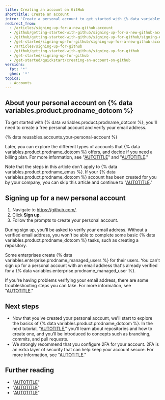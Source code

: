 ```yaml
---
title: Creating an account on GitHub
shortTitle: Create an account
intro: 'Create a personal account to get started with {% data variables.product.prodname_dotcom %}.'
redirect_from:
  - /articles/signing-up-for-a-new-github-account
  - /github/getting-started-with-github/signing-up-for-a-new-github-account
  - /github/getting-started-with-github/signing-up-for-github/signing-up-for-a-new-github-account
  - /get-started/signing-up-for-github/signing-up-for-a-new-github-account
  - /articles/signing-up-for-github
  - /github/getting-started-with-github/signing-up-for-github
  - /get-started/signing-up-for-github
  - /get-started/quickstart/creating-an-account-on-github
versions:
  fpt: '*'
  ghec: '*'
topics:
  - Accounts
---
```


## About your personal account on {% data variables.product.prodname_dotcom %}

To get started with {% data variables.product.prodname_dotcom %}, you'll need to create a free personal account and verify your email address.

{% data reusables.accounts.your-personal-account %}

Later, you can explore the different types of accounts that {% data variables.product.prodname_dotcom %} offers, and decide if you need a billing plan. For more information, see "[AUTOTITLE](/get-started/learning-about-github/types-of-github-accounts)" and "[AUTOTITLE](/get-started/learning-about-github/githubs-plans)."

Note that the steps in this article don't apply to {% data variables.product.prodname_emus %}. If your {% data variables.product.prodname_dotcom %} account has been created for you by your company, you can skip this article and continue to "[AUTOTITLE](/get-started/start-your-journey/hello-world)."

## Signing up for a new personal account

1. Navigate to https://github.com/.
1. Click **Sign up**.
1. Follow the prompts to create your personal account.

During sign up, you'll be asked to verify your email address. Without a verified email address, you won't be able to complete some basic {% data variables.product.prodname_dotcom %} tasks, such as creating a repository.

Some enterprises create {% data variables.enterprise.prodname_managed_users %} for their users. You can't sign up for a personal account with an email address that's already verified for a {% data variables.enterprise.prodname_managed_user %}.

If you're having problems verifying your email address, there are some troubleshooting steps you can take. For more information, see "[AUTOTITLE](/account-and-profile/setting-up-and-managing-your-personal-account-on-github/managing-email-preferences/verifying-your-email-address#troubleshooting-email-verification)."

## Next steps

* Now that you've created your personal account, we'll start to explore the basics of {% data variables.product.prodname_dotcom %}. In the next tutorial, "[AUTOTITLE](/get-started/start-your-journey/hello-world)," you'll learn about repositories and how to create one, and you'll be introduced to concepts such as branching, commits, and pull requests.
* We strongly recommend that you configure 2FA for your account. 2FA is an extra layer of security that can help keep your account secure. For more information, see "[AUTOTITLE](/authentication/securing-your-account-with-two-factor-authentication-2fa/configuring-two-factor-authentication)."

## Further reading

* "[AUTOTITLE](/get-started/learning-about-github/types-of-github-accounts)"
* "[AUTOTITLE](/get-started/learning-about-github/githubs-plans)"
* "[AUTOTITLE](/account-and-profile/setting-up-and-managing-your-personal-account-on-github/managing-email-preferences/verifying-your-email-address)"
